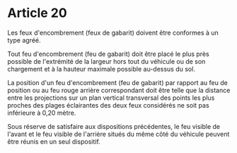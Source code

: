# Article 20

Les feux d'encombrement (feux de gabarit) doivent être conformes à un type agréé.

Tout feu d'encombrement (feu de gabarit) doit être placé le plus près possible de l'extrémité de la largeur hors tout du véhicule ou de son chargement et à la hauteur maximale possible au-dessus du sol.

La position d'un feu d'encombrement (feu de gabarit) par rapport au feu de position ou au feu rouge arrière correspondant doit être telle que la distance entre les projections sur un plan vertical transversal des points les plus proches des plages éclairantes des deux feux considérés ne soit pas inférieure à 0,20 mètre.

Sous réserve de satisfaire aux dispositions précédentes, le feu visible de l'avant et le feu visible de l'arrière situés du même côté du véhicule peuvent être réunis en un seul dispositif.
